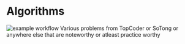 Algorithms
==========
![example workflow](https://github.com/envyN/Algorithms/actions/workflows/node.js.yml/badge.svg)
Various problems from TopCoder or SoTong or anywhere else that are noteworthy or atleast practice worthy
